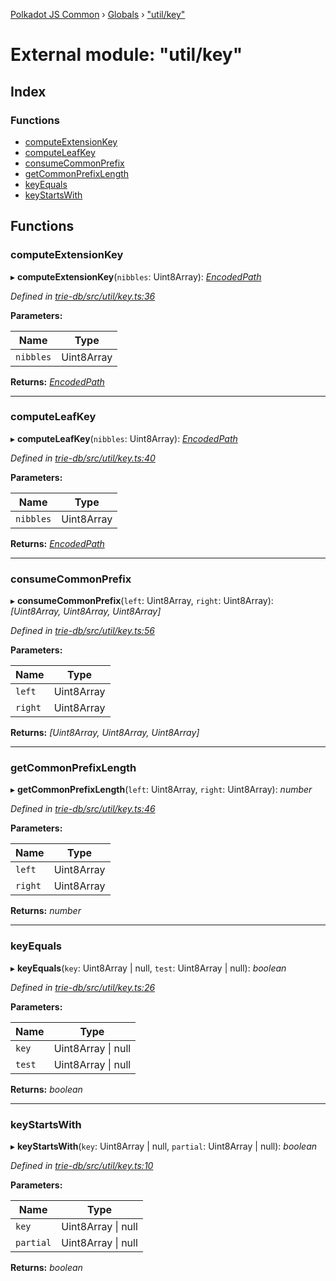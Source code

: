 [Polkadot JS Common](../README.md) › [Globals](../globals.md) › ["util/key"](_util_key_.md)

# External module: "util/key"

## Index

### Functions

* [computeExtensionKey](_util_key_.md#computeextensionkey)
* [computeLeafKey](_util_key_.md#computeleafkey)
* [consumeCommonPrefix](_util_key_.md#consumecommonprefix)
* [getCommonPrefixLength](_util_key_.md#getcommonprefixlength)
* [keyEquals](_util_key_.md#keyequals)
* [keyStartsWith](_util_key_.md#keystartswith)

## Functions

###  computeExtensionKey

▸ **computeExtensionKey**(`nibbles`: Uint8Array): *[EncodedPath](_types_.md#encodedpath)*

*Defined in [trie-db/src/util/key.ts:36](https://github.com/polkadot-js/common/blob/c988d5011/packages/trie-db/src/util/key.ts#L36)*

**Parameters:**

Name | Type |
------ | ------ |
`nibbles` | Uint8Array |

**Returns:** *[EncodedPath](_types_.md#encodedpath)*

___

###  computeLeafKey

▸ **computeLeafKey**(`nibbles`: Uint8Array): *[EncodedPath](_types_.md#encodedpath)*

*Defined in [trie-db/src/util/key.ts:40](https://github.com/polkadot-js/common/blob/c988d5011/packages/trie-db/src/util/key.ts#L40)*

**Parameters:**

Name | Type |
------ | ------ |
`nibbles` | Uint8Array |

**Returns:** *[EncodedPath](_types_.md#encodedpath)*

___

###  consumeCommonPrefix

▸ **consumeCommonPrefix**(`left`: Uint8Array, `right`: Uint8Array): *[Uint8Array, Uint8Array, Uint8Array]*

*Defined in [trie-db/src/util/key.ts:56](https://github.com/polkadot-js/common/blob/c988d5011/packages/trie-db/src/util/key.ts#L56)*

**Parameters:**

Name | Type |
------ | ------ |
`left` | Uint8Array |
`right` | Uint8Array |

**Returns:** *[Uint8Array, Uint8Array, Uint8Array]*

___

###  getCommonPrefixLength

▸ **getCommonPrefixLength**(`left`: Uint8Array, `right`: Uint8Array): *number*

*Defined in [trie-db/src/util/key.ts:46](https://github.com/polkadot-js/common/blob/c988d5011/packages/trie-db/src/util/key.ts#L46)*

**Parameters:**

Name | Type |
------ | ------ |
`left` | Uint8Array |
`right` | Uint8Array |

**Returns:** *number*

___

###  keyEquals

▸ **keyEquals**(`key`: Uint8Array | null, `test`: Uint8Array | null): *boolean*

*Defined in [trie-db/src/util/key.ts:26](https://github.com/polkadot-js/common/blob/c988d5011/packages/trie-db/src/util/key.ts#L26)*

**Parameters:**

Name | Type |
------ | ------ |
`key` | Uint8Array &#124; null |
`test` | Uint8Array &#124; null |

**Returns:** *boolean*

___

###  keyStartsWith

▸ **keyStartsWith**(`key`: Uint8Array | null, `partial`: Uint8Array | null): *boolean*

*Defined in [trie-db/src/util/key.ts:10](https://github.com/polkadot-js/common/blob/c988d5011/packages/trie-db/src/util/key.ts#L10)*

**Parameters:**

Name | Type |
------ | ------ |
`key` | Uint8Array &#124; null |
`partial` | Uint8Array &#124; null |

**Returns:** *boolean*
